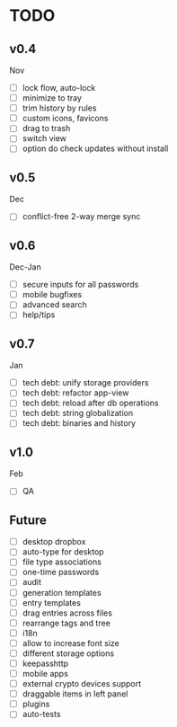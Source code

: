 # TODO

## v0.4
Nov
- [ ] lock flow, auto-lock
- [ ] minimize to tray
- [ ] trim history by rules
- [ ] custom icons, favicons
- [ ] drag to trash
- [ ] switch view
- [ ] option do check updates without install

## v0.5
Dec
- [ ] conflict-free 2-way merge sync

## v0.6
Dec-Jan
- [ ] secure inputs for all passwords
- [ ] mobile bugfixes
- [ ] advanced search
- [ ] help/tips

## v0.7
Jan
- [ ] tech debt: unify storage providers
- [ ] tech debt: refactor app-view
- [ ] tech debt: reload after db operations
- [ ] tech debt: string globalization
- [ ] tech debt: binaries and history

## v1.0
Feb
- [ ] QA

## Future
- [ ] desktop dropbox
- [ ] auto-type for desktop
- [ ] file type associations
- [ ] one-time passwords
- [ ] audit
- [ ] generation templates
- [ ] entry templates
- [ ] drag entries across files
- [ ] rearrange tags and tree
- [ ] i18n
- [ ] allow to increase font size
- [ ] different storage options
- [ ] keepasshttp
- [ ] mobile apps
- [ ] external crypto devices support
- [ ] draggable items in left panel
- [ ] plugins
- [ ] auto-tests

